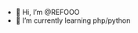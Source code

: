 - 👋 Hi, I’m @REFOOO
- 🌱 I’m currently learning php/python

<!---
REFOOO/REFOOO is a ✨ special ✨ repository because its `README.md` (this file) appears on your GitHub profile.
You can click the Preview link to take a look at your changes.
--->
